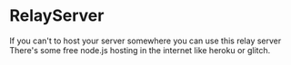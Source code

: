# RelayServer

If you can't to host your server somewhere you can use this relay server<br>
There's some free node.js hosting in the internet like heroku or glitch.
